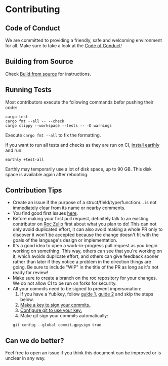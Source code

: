# Contributing

## Code of Conduct

We are committed to providing a friendly, safe and welcoming environment for all. Make sure to take a look at the [Code of Conduct](CodeOfConduct.md)!

## Building from Source

Check [Build from source](BUILDING_FROM_SOURCE.md) for instructions.

## Running Tests

Most contributors execute the following commands befor pushing their code:
```
cargo test
cargo fmt --all -- --check
cargo clippy --workspace --tests -- -D warnings
```
Execute `cargo fmt --all` to fix the formatting.

If you want to run all tests and checks as they are run on CI, [install earthly](https://earthly.dev/get-earthly) and run:
```
earthly +test-all
```

Earthly may temporarily use a lot of disk space, up to 90 GB. This disk space is available again after rebooting.

## Contribution Tips

- Create an issue if the purpose of a struct/field/type/function/... is not immediately clear from its name or nearby comments.
- You find good first issues [here](https://github.com/rtfeldman/roc/issues?q=is%3Aopen+is%3Aissue+label%3A%22good+first+issue%22).
- Before making your first pull request, definitely talk to an existing contributor on [Roc Zulip](https://roc.zulipchat.com) first about what you plan to do! This can not only avoid duplicated effort, it can also avoid making a whole PR only to discover it won't be accepted because the change doesn't fit with the goals of the language's design or implementation.
- It's a good idea to open a work-in-progress pull request as you begin working on something. This way, others can see that you're working on it, which avoids duplicate effort, and others can give feedback sooner rather than later if they notice a problem in the direction things are going. Be sure to include "WIP" in the title of the PR as long as it's not ready for review!
- Make sure to create a branch on the roc repository for your changes. We do not allow CI to be run on forks for security.
- All your commits need to be signed to prevent impersonation:
  1. If you have a Yubikey, follow [guide 1](https://dev.to/paulmicheli/using-your-yubikey-to-get-started-with-gpg-3h4k), [guide 2](https://dev.to/paulmicheli/using-your-yubikey-for-signed-git-commits-4l73) and skip the steps below.
  2. [Make a key to sign your commits.](https://docs.github.com/en/authentication/managing-commit-signature-verification/generating-a-new-gpg-key).
  3. [Configure git to use your key.](https://docs.github.com/en/authentication/managing-commit-signature-verification/telling-git-about-your-signing-key)
  4. Make git sign your commits automatically:
   ```
   git config --global commit.gpgsign true
   ```

## Can we do better?

Feel free to open an issue if you think this document can be improved or is unclear in any way.
